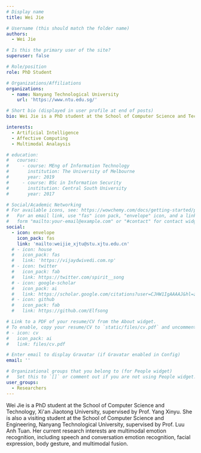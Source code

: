 ```yaml
---
# Display name
title: Wei Jie

# Username (this should match the folder name)
authors:
  - Wei Jie

# Is this the primary user of the site?
superuser: false

# Role/position
role: PhD Student

# Organizations/Affiliations
organizations:
  - name: Nanyang Technological University
    url: 'https://www.ntu.edu.sg/'

# Short bio (displayed in user profile at end of posts)
bio: Wei Jie is a PhD student at the School of Computer Science and Technology, Xi'an Jiaotong University, supervised by Prof. Yang Xinyu.

interests:
  - Artificial Intelligence
  - Affective Computing
  - Multimodal Analaysis

# education:
#   courses:
#     - course: MEng of Information Technology
#       institution: The University of Melbourne
#       year: 2019
#     - course: BSc in Information Security
#       institution: Central South University
#       year: 2017

# Social/Academic Networking
# For available icons, see: https://wowchemy.com/docs/getting-started/page-builder/#icons
#   For an email link, use "fas" icon pack, "envelope" icon, and a link in the
#   form "mailto:your-email@example.com" or "#contact" for contact widget.
social:
  - icon: envelope
    icon_pack: fas
    link: 'mailto:weijie_xjtu@stu.xjtu.edu.cn'
  # - icon: house
  #   icon_pack: fas
  #   link: 'https://vijaydwivedi.com.np'
  # - icon: twitter
  #   icon_pack: fab
  #   link: https://twitter.com/spirit__song
  # - icon: google-scholar
  #   icon_pack: ai
  #   link: https://scholar.google.com/citations?user=CJHW1IgAAAAJ&hl=zh-CN
  # - icon: github
  #   icon_pack: fab
  #   link: https://github.com/Elfsong

# Link to a PDF of your resume/CV from the About widget.
# To enable, copy your resume/CV to `static/files/cv.pdf` and uncomment the lines below.
# - icon: cv
#   icon_pack: ai
#   link: files/cv.pdf

# Enter email to display Gravatar (if Gravatar enabled in Config)
email: ''

# Organizational groups that you belong to (for People widget)
#   Set this to `[]` or comment out if you are not using People widget.
user_groups:
  - Researchers
---
```


Wei Jie is a PhD student at the School of Computer Science and Technology, Xi'an Jiaotong University, supervised by Prof. Yang Xinyu. She is also a visiting student at the School of Computer Science and Engineering, Nanyang Technological University, supervised by Prof. Luu Anh Tuan. Her current research interests are multimodal emotion recognition, including speech and conversation emotion recognition, facial expression, body gesture, and multimodal fusion.
